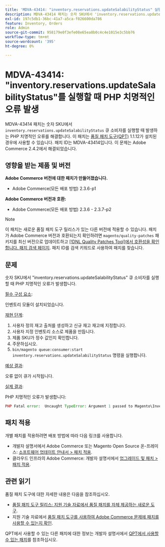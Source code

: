 ```yaml
---
title: 'MDVA-43414: "inventory.reservations.updateSalabilityStatus" 실행 시 PHP 치명적인 오류 발생'
description: MDVA-43414 패치는 숫자 SKU에서 'inventory.reservations.updateSalabilityStatus' 큐 소비자를 실행할 때 발생하는 PHP 치명적 오류를 해결합니다. 이 패치는 [Quality Patches Tool (QPT)](/help/announcements/adobe-commerce-announcements/magento-quality-patches-released-new-tool-to-self-serve-quality-patches.md) 1.1.12가 설치된 경우 사용할 수 있습니다. 패치 ID는 MDVA-43414입니다. 이 문제는 Adobe Commerce 2.4.2에서 해결되었습니다.
exl-id: 197c5db1-36bc-41a7-a5ca-f026600da786
feature: Inventory, Orders
role: Admin
source-git-commit: 958179e0f3efe08e65ea8b0c4c4e1015e3c5bb76
workflow-type: tm+mt
source-wordcount: '395'
ht-degree: 0%

---
```


# MDVA-43414: &quot;inventory.reservations.updateSalabilityStatus&quot;를 실행할 때 PHP 치명적인 오류 발생

MDVA-43414 패치는 숫자 SKU에서 `inventory.reservations.updateSalabilityStatus` 큐 소비자를 실행할 때 발생하는 PHP 치명적인 오류를 해결합니다. 이 패치는 [품질 패치 도구(QPT)](/help/announcements/adobe-commerce-announcements/magento-quality-patches-released-new-tool-to-self-serve-quality-patches.md) 1.1.12가 설치된 경우에 사용할 수 있습니다. 패치 ID는 MDVA-43414입니다. 이 문제는 Adobe Commerce 2.4.2에서 해결되었습니다.

## 영향을 받는 제품 및 버전

**Adobe Commerce 버전에 대한 패치가 만들어졌습니다.**

* Adobe Commerce(모든 배포 방법) 2.3.6-p1

**Adobe Commerce 버전과 호환:**

* Adobe Commerce(모든 배포 방법) 2.3.6 - 2.3.7-p2

>[!NOTE]
>
>이 패치는 새로운 품질 패치 도구 릴리스가 있는 다른 버전에 적용할 수 있습니다. 패치가 Adobe Commerce 버전과 호환되는지 확인하려면 `magento/quality-patches` 패키지를 최신 버전으로 업데이트하고 [[!DNL Quality Patches Tool]에서 호환성을 확인합니다. 패치 검색 페이지](https://devdocs.magento.com/quality-patches/tool.html#patch-grid). 패치 ID를 검색 키워드로 사용하여 패치를 찾습니다.

## 문제

숫자 SKU에서 &quot;inventory.reservations.updateSalabilityStatus&quot; 큐 소비자를 실행할 때 PHP 치명적인 오류가 발생합니다.

<u>필수 구성 요소</u>:

인벤토리 모듈이 설치되었습니다.

<u>재현 단계</u>:

1. 사용자 정의 재고 출처를 생성하고 신규 재고 재고에 지정합니다.
1. 사용자 지정 인벤토리 소스로 제품을 만듭니다.
1. 제품 SKU가 정수 값인지 확인합니다.
1. 주문하십시오.
1. `bin/magento queue:consumer:start inventory.reservations.updateSalabilityStatus` 명령을 실행합니다.

<u>예상 결과</u>:

오류 없이 큐가 시작됩니다.

<u>실제 결과</u>:

PHP 치명적인 오류가 발생합니다:

```PHP
PHP Fatal error:  Uncaught TypeError: Argument 1 passed to Magento\InventoryIndexer\Model\Queue\UpdateIndexSalabilityStatus\IndexProcessor::getIndexSalabilityStatus() must be of the type string, int given, called in /vendor/magento/module-inventory-indexer/Model/Queue/UpdateIndexSalabilityStatus/IndexProcessor.php on line 119 and defined in /vendor/magento/module-inventory-indexer/Model/Queue/UpdateIndexSalabilityStatus/IndexProcessor.php:136
```

## 패치 적용

개별 패치를 적용하려면 배포 방법에 따라 다음 링크를 사용합니다.

* 개발자 설명서에서 Adobe Commerce 또는 Magento Open Source 온-프레미스: [소프트웨어 업데이트 안내서 > 패치 적용](https://devdocs.magento.com/guides/v2.4/comp-mgr/patching/mqp.html).
* 클라우드 인프라의 Adobe Commerce: 개발자 설명서에서 [업그레이드 및 패치 > 패치 적용](https://devdocs.magento.com/cloud/project/project-patch.html).

## 관련 읽기

품질 패치 도구에 대한 자세한 내용은 다음을 참조하십시오.

* [품질 패치 도구 릴리스: 지원 기술 자료에서 품질 패치를 자체 제공하는 새로운 도구](/help/announcements/adobe-commerce-announcements/magento-quality-patches-released-new-tool-to-self-serve-quality-patches.md).
* 지원 기술 자료에서 [품질 패치 도구를 사용하여 Adobe Commerce 문제에 패치를 사용할 수 있는지 확인](/help/support-tools/patches-available-in-qpt-tool/check-patch-for-magento-issue-with-magento-quality-patches.md).

QPT에서 사용할 수 있는 다른 패치에 대한 정보는 개발자 설명서에서 [QPT에서 사용할 수 있는 패치](https://devdocs.magento.com/quality-patches/tool.html#patch-grid)를 참조하십시오.
